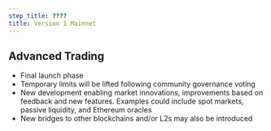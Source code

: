 ```yaml
---
step_title: ????
title: Version 1 Mainnet
---
```


## Advanced Trading

- Final launch phase
- Temporary limits will be lifted following community governance voting
- New development enabling market innovations, improvements based on feedback and new features. Examples could include spot markets, passive liquidity, and Ethereum oracles
- New bridges to other blockchains and/or L2s may also be introduced
